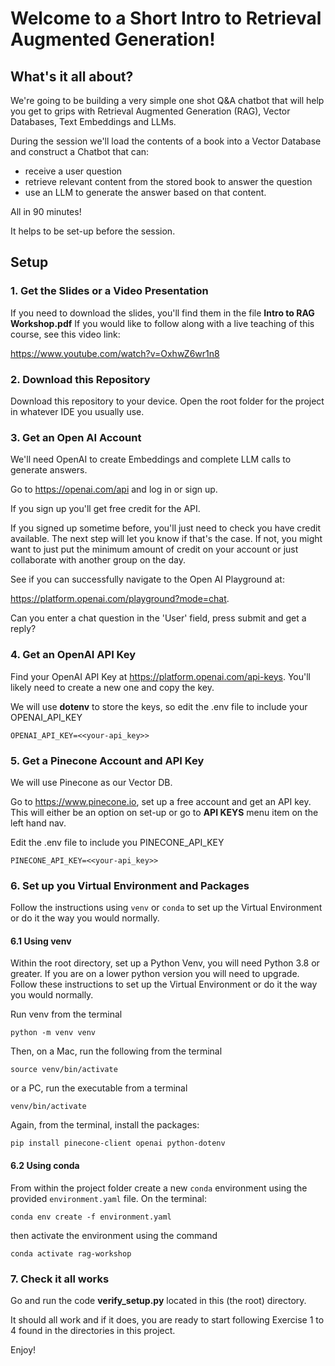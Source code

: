 # Welcome to a Short Intro to Retrieval Augmented Generation!

## What's it all about?

We're going to be building a very simple one shot Q&A chatbot
that will help you get to grips with Retrieval Augmented Generation (RAG), 
Vector Databases, Text Embeddings and LLMs.

During the session we'll load the contents of a book into a Vector Database and construct a
Chatbot that can:

- receive a user question
- retrieve relevant content from the stored book to answer the question
- use an LLM to generate the answer based on that content.

All in 90 minutes!

It helps to be set-up before the session.

## Setup

### 1. Get the Slides or a Video Presentation

If you need to download the slides, you'll find them in the file **Intro to RAG Workshop.pdf**
If you would like to follow along with a live teaching of this course, see this video link: 

https://www.youtube.com/watch?v=OxhwZ6wr1n8

### 2. Download this Repository

Download this repository to your device.
Open the root folder for the project in whatever IDE you usually use.


### 3. Get an Open AI Account

We'll need OpenAI to create Embeddings and complete LLM calls to generate answers.

Go to https://openai.com/api and log in or sign up.

If you sign up you'll get free credit for the API.

If you signed up sometime before, you'll just need to check you have credit available.
The next step will let you know if that's the case. If not, you might want to just put
the minimum amount of credit on your account or just collaborate with another group on the day.

See if you can successfully navigate to the Open AI Playground at:

https://platform.openai.com/playground?mode=chat. 

Can you enter a chat question in the 'User' field, press submit and get a reply?


### 4. Get an OpenAI API Key


Find your OpenAI API Key at https://platform.openai.com/api-keys. You'll likely need to create a new one
and copy the key.

We will use **dotenv** to store the keys, so edit the .env file to include 
your OPENAI_API_KEY

    OPENAI_API_KEY=<<your-api_key>>


### 5. Get a Pinecone Account and API Key

We will use Pinecone as our Vector DB.

Go to https://www.pinecone.io, set up a free account and get an API key. This will either 
be an option on set-up or go to **API KEYS** menu item on the left hand nav.

Edit the .env file to include you PINECONE_API_KEY

    PINECONE_API_KEY=<<your-api_key>>

### 6. Set up you Virtual Environment and Packages
Follow the instructions using `venv` or `conda` to set up the Virtual Environment or do it the way you would normally.

#### 6.1 Using venv
Within the root directory, set up a Python Venv, you will need Python 3.8 or greater. 
If you are on a lower python version you will need to upgrade.
Follow these instructions to set up the Virtual Environment  or do it the way you would normally.

Run venv from the terminal

    python -m venv venv

Then, on a Mac, run the following from the terminal

    source venv/bin/activate 
    
or a PC, run the executable from a terminal

    venv/bin/activate 

Again, from the terminal, install the packages:

    pip install pinecone-client openai python-dotenv

#### 6.2 Using conda
From within the project folder create a new `conda` environment using the provided `environment.yaml` file. On the terminal:

    conda env create -f environment.yaml

then activate the environment using the command

    conda activate rag-workshop   

### 7. Check it all works

Go and run the code **verify_setup.py** located in this (the root) directory.

It should all work and if it does, you are ready to start following Exercise 1
to 4 found in the directories in this project.

Enjoy!


